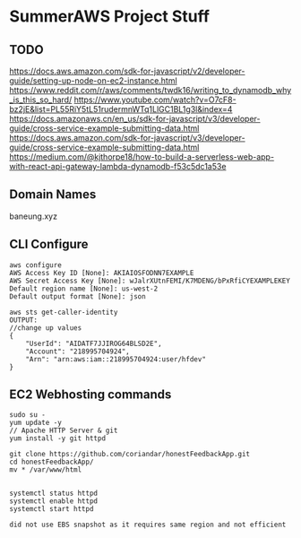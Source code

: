 # SummerAWS Project Stuff

## TODO
https://docs.aws.amazon.com/sdk-for-javascript/v2/developer-guide/setting-up-node-on-ec2-instance.html
https://www.reddit.com/r/aws/comments/twdk16/writing_to_dynamodb_why_is_this_so_hard/
https://www.youtube.com/watch?v=O7cF8-bz2jE&list=PL55RiY5tL51rudermnWTq1LlGC1BL1g3l&index=4
https://docs.amazonaws.cn/en_us/sdk-for-javascript/v3/developer-guide/cross-service-example-submitting-data.html
https://docs.aws.amazon.com/sdk-for-javascript/v3/developer-guide/cross-service-example-submitting-data.html
https://medium.com/@kjthorpe18/how-to-build-a-serverless-web-app-with-react-api-gateway-lambda-dynamodb-f53c5dc1a53e

## Domain Names
baneung.xyz

## CLI Configure
```
aws configure
AWS Access Key ID [None]: AKIAIOSFODNN7EXAMPLE
AWS Secret Access Key [None]: wJalrXUtnFEMI/K7MDENG/bPxRfiCYEXAMPLEKEY
Default region name [None]: us-west-2
Default output format [None]: json

aws sts get-caller-identity
OUTPUT: 
//change up values
{
    "UserId": "AIDATF7JJIROG64BLSD2E",
    "Account": "218995704924",
    "Arn": "arn:aws:iam::218995704924:user/hfdev"
}
```

## EC2 Webhosting commands
```
sudo su -
yum update -y
// Apache HTTP Server & git
yum install -y git httpd

git clone https://github.com/coriandar/honestFeedbackApp.git
cd honestFeedbackApp/
mv * /var/www/html


systemctl status httpd
systemctl enable httpd
systemctl start httpd

did not use EBS snapshot as it requires same region and not efficient
```
